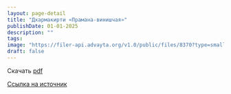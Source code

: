 ```yaml
---
layout: page-detail
title: "Дхармакирти «Прамана-винишчая»"
publishDate: 01-01-2025
description: ""
tags:
image: "https://filer-api.advayta.org/v1.0/public/files/8370?type=small"
draft: false
---
```


Скачать [pdf](https://filer-api.advayta.org/v1.0/public/files/8370?type=medium)

[Ссылка на источник](https://www.academia.edu/24024230/Dharmakirti%5FPramana%5Fvini%C5%9Bcaya%5FAscertainment%5Fof%5Fthe%5Finstruments%5Fof%5Fvalid%5Fcognition%5FChapter%5F1%5FPratyaksha%5Fperception%5FKarikas%5F1%5F25)  
  
  
